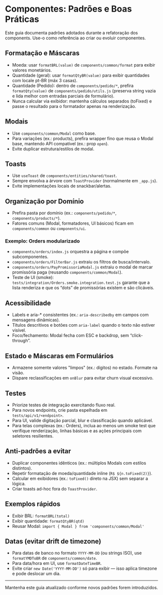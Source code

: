 # Componentes: Padrões e Boas Práticas

Este guia documenta padrões adotados durante a refatoração dos components. Use-o como referência ao criar ou evoluir componentes.

## Formatação e Máscaras

- Moeda: usar `formatBRL(value)` de `components/common/format` para exibir valores monetários.
- Quantidade (geral): usar `formatQtyBR(value)` para exibir quantidades com locale pt-BR (máx 3 casas).
- Quantidade (Pedido): dentro de `components/pedido/*`, prefira `formatQty(value)` de `components/pedido/utils.js` (preserva string vazia e lida melhor com entradas parciais de formulário).
- Nunca calcular via exibidor: mantenha cálculos separados (toFixed) e passe o resultado para o formatador apenas na renderização.

## Modais

- Use `components/common/Modal` como base.
- Para variações (ex.: products), prefira wrapper fino que reusa o Modal base, mantendo API compatível (ex.: prop `open`).
- Evite duplicar estrutura/estilos de modal.

## Toasts

- Use `useToast` de `components/entities/shared/toast`.
- Sempre envolva a árvore com `ToastProvider` (normalmente em `_app.js`).
- Evite implementações locais de snackbar/alertas.

## Organização por Domínio

- Prefira pasta por domínio (ex.: `components/pedido/*`, `components/products/*`).
- Fatores comuns (Modal, formatadores, UI básicos) ficam em `components/common` ou `components/ui`.

### Exemplo: Orders modularizado

- `components/orders/index.js` orquestra a página e compõe subcomponentes.
- `components/orders/FilterBar.js` extraiu os filtros de busca/intervalo.
- `components/orders/PayPromissoriaModal.js` extraiu o modal de marcar promissória paga (reusando `components/common/Modal`).
- Teste de UI (smoke): `tests/integration/Orders.smoke.integration.test.js` garante que a lista renderiza e que os “dots” de promissórias existem e são clicáveis.

## Acessibilidade

- Labels e aria-\* consistentes (ex.: `aria-describedby` em campos com mensagens dinâmicas).
- Títulos descritivos e botões com `aria-label` quando o texto não estiver visível.
- Foco/fechamento: Modal fecha com ESC e backdrop, sem “click-through”.

## Estado e Máscaras em Formulários

- Armazene somente valores "limpos" (ex.: dígitos) no estado. Formate na visão.
- Dispare reclassificações em `onBlur` para evitar churn visual excessivo.

## Testes

- Priorize testes de integração exercitando fluxo real.
- Para novos endpoints, crie pasta espelhada em `tests/api/v1/<endpoint>`.
- Para UI, valide digitação parcial, blur e classificação quando aplicável.
- Para telas complexas (ex.: Orders), inclua ao menos um smoke test que verifique renderização, linhas básicas e as ações principais com seletores resilientes.

## Anti-padrões a evitar

- Duplicar componentes idênticos (ex.: múltiplos Modals com estilos distintos).
- Repetir formatação de moeda/quantidade inline (`R$ ${n.toFixed(2)}`).
- Calcular em exibidores (ex.: `toFixed()` direto na JSX) sem separar a lógica.
- Criar toasts ad-hoc fora do `ToastProvider`.

## Exemplos rápidos

- Exibir BRL: `formatBRL(total)`
- Exibir quantidade: `formatQtyBR(qtd)`
- Reusar Modal: `import { Modal } from 'components/common/Modal'`

## Datas (evitar drift de timezone)

- Para datas de banco no formato `YYYY-MM-DD` (ou strings ISO), use `formatYMDToBR` de `components/common/date`.
- Para data/hora em UI, use `formatDateTimeBR`.
- Evite criar `new Date('YYYY-MM-DD')` só para exibir — isso aplica timezone e pode deslocar um dia.

---

Mantenha este guia atualizado conforme novos padrões forem introduzidos.
